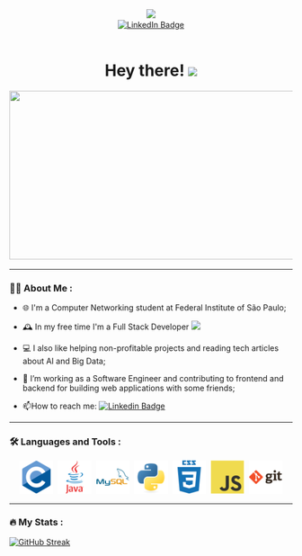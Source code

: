 
<div id="header" align="center">
 <img src="https://media0.giphy.com/media/f6hnhHkks8bk4jwjh3/giphy.gif?cid=6c09b95209a3292d012d0c7bf49d075bbd1acc807e6ca311&rid=giphy.gif&ct=s" width="250">
</div>
<div id="badges" align="center">
  <a href="https://www.linkedin.com/in/francilene-oliveira-0721b123a/ ">
    <img src="https://img.shields.io/badge/LinkedIn-blue?style=for-the-badge&logo=linkedin&logoColor=white" alt="LinkedIn Badge"/>
  </a>
  <div>
  <img src="https://komarev.com/ghpvc/?username=Lene-Oliveira&label=PROFILE+VIEWS&style=flat-square&color=yellowgreen" alt=""/>
    </div>
 </div>
 
<h1 align="center">
  Hey there!
  <img src="https://media.giphy.com/media/hvRJCLFzcasrR4ia7z/giphy.gif" width="30px"/>
</h1>


<div align="center">
  <img src="https://www.lambdatest.com/resources/images/Software-Test-Management.gif" width="600" height="300"/>
</div>

---

### :woman_technologist: About Me :
- :globe_with_meridians: I'm a Computer Networking student at Federal Institute of São Paulo; 

- :mantelpiece_clock: In my free time I'm a Full Stack Developer <img src="https://media.giphy.com/media/WUlplcMpOCEmTGBtBW/giphy.gif" width="50">

- :computer: I also like helping non-profitable projects and reading tech articles about AI and Big Data;

- :telescope: I’m working as a Software Engineer and contributing to frontend and backend for building web applications with some friends;

- :mailbox:How to reach me: [![Linkedin Badge](https://img.shields.io/badge/-LinkedIn-blue?style=flat&logo=Linkedin&logoColor=white)](https://www.linkedin.com/in/francilene-oliveira-0721b123a/)

---

### :hammer_and_wrench: Languages and Tools :

<div id="icons" align="center">
  <img src="https://github.com/devicons/devicon/blob/master/icons/c/c-original.svg" title="C" alt="C" width="60" height+"60"/>&nbsp;
  <img src="https://github.com/devicons/devicon/blob/master/icons/java/java-original-wordmark.svg" title="Java" alt="Java" width="60" height="60"/>&nbsp;
  <img src="https://github.com/devicons/devicon/blob/master/icons/mysql/mysql-original-wordmark.svg" title="MySQL"  alt="MySQL" width="60" height="60"/>&nbsp;
  <img src="https://github.com/devicons/devicon/blob/master/icons/python/python-original.svg" title="python" alt="python" width="60" height+"60"/>&nbsp;
  <img src="https://github.com/devicons/devicon/blob/master/icons/css3/css3-plain-wordmark.svg"  title="CSS3" alt="CSS" width="60" height="60"/>&nbsp;
  <img src="https://github.com/devicons/devicon/blob/master/icons/javascript/javascript-original.svg" title="JavaScript" alt="JavaScript" width="60" height="60"/>&nbsp;
  <img src="https://github.com/devicons/devicon/blob/master/icons/git/git-original-wordmark.svg" title="Git" **alt="Git" width="60" height="60"/>
</div>

---

### :fire: My Stats :

[![GitHub Streak](http://github-readme-streak-stats.herokuapp.com?user=Lene-Oliveira&theme=dark&background=000000)](https://git.io/streak-stats)
